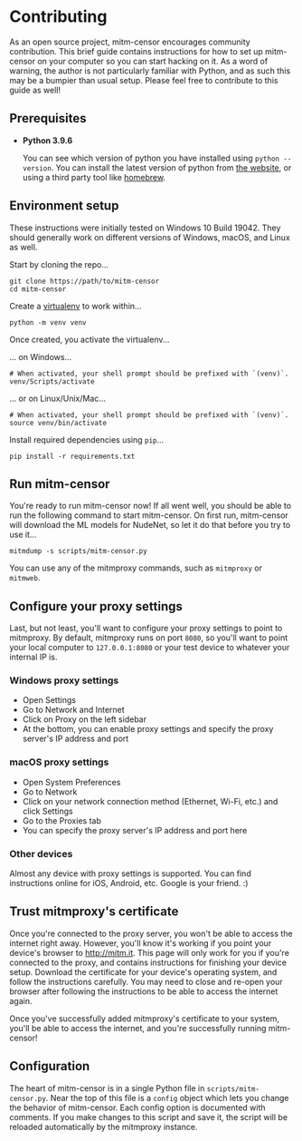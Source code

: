 # Contributing

As an open source project, mitm-censor encourages community contribution. This brief
guide contains instructions for how to set up mitm-censor on your computer so you can start
hacking on it. As a word of warning, the author is not particularly familiar with Python,
and as such this may be a bumpier than usual setup. Please feel free to contribute to this
guide as well!

## Prerequisites

* **Python 3.9.6**

  You can see which version of python you have installed using `python --version`. You can install 
  the latest version of python from [the website](https://python.org), or using a third party tool like [homebrew](https://brew.sh/).

## Environment setup

These instructions were initially tested on Windows 10 Build 19042. They should generally work on
different versions of Windows, macOS, and Linux as well.

Start by cloning the repo...
```shell
git clone https://path/to/mitm-censor
cd mitm-censor
```

Create a [virtualenv](https://virtualenv.pypa.io/en/latest/) to work within...
```shell
python -m venv venv
```

Once created, you activate the virtualenv...

... on Windows...
```shell
# When activated, your shell prompt should be prefixed with `(venv)`.
venv/Scripts/activate
```

... or on Linux/Unix/Mac...
```shell
# When activated, your shell prompt should be prefixed with `(venv)`.
source venv/bin/activate
```

Install required dependencies using `pip`...
```shell
pip install -r requirements.txt
```

## Run mitm-censor

You're ready to run mitm-censor now! If all went well, you should be able to run the 
following command to start mitm-censor. On first run, mitm-censor will download the ML models for NudeNet, so let it do that before you try to use it...

```shell
mitmdump -s scripts/mitm-censor.py
```

You can use any of the mitmproxy commands, such as `mitmproxy` or `mitmweb`.

## Configure your proxy settings

Last, but not least, you'll want to configure your proxy settings to point to mitmproxy. By 
default, mitmproxy runs on port `8080`, so you'll want to point your local computer to `127.0.0.1:8080` or
your test device to whatever your internal IP is.

### Windows proxy settings

* Open Settings
* Go to Network and Internet
* Click on Proxy on the left sidebar
* At the bottom, you can enable proxy settings and specify the proxy server's IP address and port

### macOS proxy settings

* Open System Preferences
* Go to Network
* Click on your network connection method (Ethernet, Wi-Fi, etc.) and click Settings
* Go to the Proxies tab
* You can specify the proxy server's IP address and port here

### Other devices

Almost any device with proxy settings is supported. You can find instructions online for iOS, Android, etc. Google is your friend. :)

## Trust mitmproxy's certificate

Once you're connected to the proxy server, you won't be able to access the internet right away. However, you'll know it's working if you point your device's browser to http://mitm.it. This page will only work for you if you're connected to the proxy, and contains instructions for finishing your device setup. Download the certificate for your device's operating system, and follow the instructions carefully. You may need to close and re-open your browser after following the instructions to be able to access the internet again.

Once you've successfully added mitmproxy's certificate to your system, you'll be able to access the internet, and you're successfully running mitm-censor!

## Configuration

The heart of mitm-censor is in a single Python file in `scripts/mitm-censor.py`. Near the top of this file is a `config` object which lets you change the behavior of mitm-censor. Each config option is documented with comments. If you make changes to this script and save it, the script will be reloaded automatically by the mitmproxy instance.
